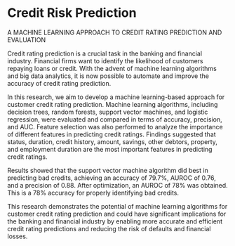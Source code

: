# Credit Risk Prediction
A MACHINE LEARNING APPROACH TO CREDIT RATING PREDICTION AND EVALUATION 

Credit rating prediction is a crucial task in the banking and financial industry. Financial firms want to identify the likelihood of customers repaying loans or credit. With the advent of machine learning algorithms and big data analytics, it is now possible to automate and improve the accuracy of credit rating prediction. 

In this research, we aim to develop a machine learning-based approach for customer credit rating prediction. Machine learning algorithms, including decision trees, random forests, support vector machines, and logistic regression, were evaluated and compared in terms of accuracy, precision, and AUC. Feature selection was also performed to analyze the importance of different features in predicting credit ratings. Findings suggested that status, duration, credit history, amount, savings, other debtors, property, and employment duration are the most important features in predicting credit ratings.

Results showed that the support vector machine algorithm did best in predicting bad credits, achieving an accuracy of 79.7%, AUROC of 0.76, and a precision of 0.88. After optimization, an AUROC of 78% was obtained. This is a 78% accuracy for properly identifying bad credits. 

This research demonstrates the potential of machine learning algorithms for customer credit rating prediction and could have significant implications for the banking and financial industry by enabling more accurate and efficient credit rating predictions and reducing the risk of defaults and financial losses. 

